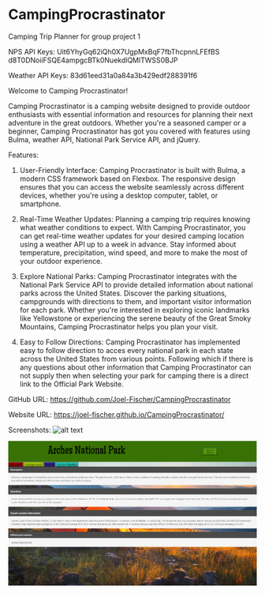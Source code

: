 # CampingProcrastinator
Camping Trip Planner for group project 1

NPS API Keys: 
Uit6YhyGq62iQh0X7UgpMxBqF7fbThcpnnLFEfBS
d8T0DNoiiFSQE4ampgcBTk0NuekdlQMlTWSS0BJP

Weather API Keys:
83d61eed31a0a84a3b429edf288391f6

Welcome to Camping Procrastinator!

Camping Procrastinator is a camping website designed to provide outdoor enthusiasts with essential information and resources for planning their next adventure in the great outdoors. Whether you're a seasoned camper or a beginner, Camping Procrastinator has got you covered with features using Bulma, weather API, National Park Service API, and jQuery.

Features:
1. User-Friendly Interface: Camping Procrastinator is built with Bulma, a modern CSS framework based on Flexbox. The responsive design ensures that you can access the website seamlessly across different devices, whether you're using a desktop computer, tablet, or smartphone.

2. Real-Time Weather Updates: Planning a camping trip requires knowing what weather conditions to expect. With Camping Procrastinator, you can get real-time weather updates for your desired camping location using a weather API up to a week in advance. Stay informed about temperature, precipitation, wind speed, and more to make the most of your outdoor experience.

3. Explore National Parks: Camping Procrastinator integrates with the National Park Service API to provide detailed information about national parks across the United States. Discover the parking situations, campgrounds with directions to them, and important visitor information for each park. Whether you're interested in exploring iconic landmarks like Yellowstone or experiencing the serene beauty of the Great Smoky Mountains, Camping Procrastinator helps you plan your visit.

4. Easy to Follow Directions: Camping Procrastinator has implemented easy to follow direction to acces every national park in each state across the United States from various points. Following which if there is any questions about other information that Camping Procrastinator can not supply then when selecting your park for camping there is a direct link to the Official Park Website.

GitHub URL:
https://github.com/Joel-Fischer/CampingProcrastinator

Website URL:
https://joel-fischer.github.io/CampingProcrastinator/

Screenshots:
![alt text](./assets/img/Capture.PNG)

![alt text](./assets/img/Capture2.PNG)
